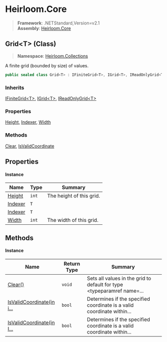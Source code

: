 # Heirloom.Core

> **Framework**: .NETStandard,Version=v2.1  
> **Assembly**: [Heirloom.Core][0]

## Grid\<T> (Class)

> **Namespace**: [Heirloom.Collections][0]

A finite grid (bounded by size) of values.

```cs
public sealed class Grid<T> : IFiniteGrid<T>, IGrid<T>, IReadOnlyGrid<T>
```

### Inherits

[IFiniteGrid\<T>][1], [IGrid\<T>][2], [IReadOnlyGrid\<T>][3]

### Properties

[Height][4], [Indexer][5], [Width][6]

### Methods

[Clear][7], [IsValidCoordinate][8]

## Properties

#### Instance

| Name         | Type  | Summary                  |
|--------------|-------|--------------------------|
| [Height][4]  | `int` | The height of this grid. |
| [Indexer][5] | `T`   |                          |
| [Indexer][5] | `T`   |                          |
| [Width][6]   | `int` | The width of this grid.  |

## Methods

#### Instance

| Name                           | Return Type | Summary                                                                |
|--------------------------------|-------------|------------------------------------------------------------------------|
| [Clear()][7]                   | `void`      | Sets all values in the grid to default for type <typeparamref name=... |
| [IsValidCoordinate(in i...][8] | `bool`      | Determines if the specified coordinate is a valid coordinate within... |
| [IsValidCoordinate(in I...][8] | `bool`      | Determines if the specified coordinate is a valid coordinate within... |

[0]: ../../Heirloom.Core.md
[1]: IFiniteGrid[T].md
[2]: IGrid[T].md
[3]: IReadOnlyGrid[T].md
[4]: Grid[T]/Height.md
[5]: Grid[T]/Indexer.md
[6]: Grid[T]/Width.md
[7]: Grid[T]/Clear.md
[8]: Grid[T]/IsValidCoordinate.md
